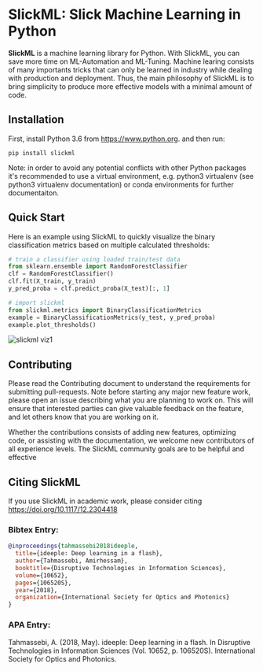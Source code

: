 # SlickML: Slick Machine Learning in Python

**SlickML** is a machine learning library for Python. With SlickML, you can save more time on ML-Automation and ML-Tuning. Machine learing consists of many importants tricks that can only be learned in industry while dealing with production and deployment. Thus, the main philosophy of SlickML is to bring simplicity to produce more effective models with a minimal amount of code.

## Installation

First, install Python 3.6 from https://www.python.org. and then run:

```
pip install slickml
```

Note: in order to avoid any potential conflicts with other Python packages it's recommended to use a virtual environment, e.g. python3 virtualenv (see python3 virtualenv documentation) or conda environments for further documentaiton.


## Quick Start
Here is an example using SlickML to quickly visualize the binary classification metrics based on multiple calculated thresholds:

```python
# train a classifier using loaded train/test data
from sklearn.ensemble import RandomForestClassifier
clf = RandomForestClassifier()
clf.fit(X_train, y_train)
y_pred_proba = clf.predict_proba(X_test)[:, 1]

# import slickml
from slickml.metrics import BinaryClassificationMetrics
example = BinaryClassificationMetrics(y_test, y_pred_proba)
example.plot_thresholds()

```
![slickml viz1](https://raw.githubusercontent.com/slickml/slick-ml/master/assets/images/metrics2.png)

## Contributing

Please read the Contributing document to understand the requirements for submitting pull-requests. Note before 
starting any major new feature work, please open an issue describing what you are planning to work on. This will 
ensure that interested parties can give valuable feedback on the feature, and let others know that you are working 
on it. 

Whether the contributions consists of adding new features,  optimizing code, or assisting with the documentation, we 
welcome new contributors of all experience levels. The SlickML community goals are to be helpful and effective

## Citing SlickML
If you use SlickML in academic work, please consider citing https://doi.org/10.1117/12.2304418

### Bibtex Entry:
```bib
@inproceedings{tahmassebi2018ideeple,
  title={ideeple: Deep learning in a flash},
  author={Tahmassebi, Amirhessam},
  booktitle={Disruptive Technologies in Information Sciences},
  volume={10652},
  pages={106520S},
  year={2018},
  organization={International Society for Optics and Photonics}
}
```
### APA Entry:

Tahmassebi, A. (2018, May). ideeple: Deep learning in a flash. In Disruptive Technologies in Information Sciences (Vol. 10652, p. 106520S). International Society for Optics and Photonics.

